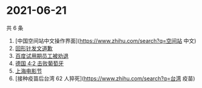 # 2021-06-21

共 6 条

<!-- BEGIN -->
<!-- 最后更新时间 Mon Jun 21 2021 06:05:37 GMT+0800 (China Standard Time) -->

1. [中国空间站中文操作界面](https://www.zhihu.com/search?q=空间站 中文)
2. [回形针发文道歉](https://www.zhihu.com/search?q=回形针道歉)
3. [百度试用期员工被劝退](https://www.zhihu.com/search?q=百度员工被劝退)
4. [德国 4:2 击败葡萄牙](https://www.zhihu.com/search?q=德国队)
5. [上海电影节](https://www.zhihu.com/search?q=上海电影节)
6. [接种疫苗后台湾 62 人猝死](https://www.zhihu.com/search?q=台湾 疫苗)

<!-- END -->
